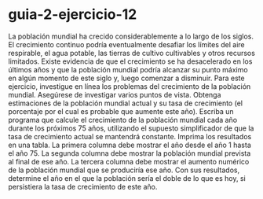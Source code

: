 # guia-2-ejercicio-12
La población mundial ha crecido considerablemente a lo largo de los siglos. El
crecimiento continuo podría eventualmente desafiar los límites del aire respirable, el
agua potable, las tierras de cultivo cultivables y otros recursos limitados. Existe
evidencia de que el crecimiento se ha desacelerado en los últimos años y que la
población mundial podría alcanzar su punto máximo en algún momento de este siglo
y, luego comenzar a disminuir. Para este ejercicio, investigue en línea los problemas
del crecimiento de la población mundial. Asegúrese de investigar varios puntos de
vista. Obtenga estimaciones de la población mundial actual y su tasa de crecimiento
(el porcentaje por el cual es probable que aumente este año). Escriba un programa
que calcule el crecimiento de la población mundial cada año durante los próximos 75
años, utilizando el supuesto simplificador de que la tasa de crecimiento actual se
mantendrá constante. Imprima los resultados en una tabla. La primera columna debe
mostrar el año desde el año 1 hasta el año 75. La segunda columna debe mostrar la
población mundial prevista al final de ese año. La tercera columna debe mostrar el
aumento numérico de la población mundial que se produciría ese año. Con sus
resultados, determine el año en el que la población sería el doble de lo que es hoy, si
persistiera la tasa de crecimiento de este año.